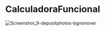 # CalculadoraFuncional
![Screenshot_9-depositphotos-bgremover](https://user-images.githubusercontent.com/58537948/130144793-d26693bd-ed8b-4bc0-a6f9-162b5dea5738.png)
